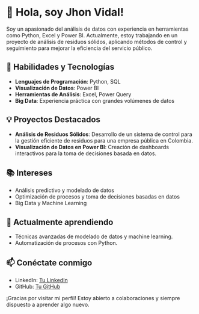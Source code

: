 # 👋 Hola, soy Jhon Vidal!

Soy un apasionado del análisis de datos con experiencia en herramientas como Python, Excel y Power BI. Actualmente, estoy trabajando en un proyecto de análisis de residuos sólidos, aplicando métodos de control y seguimiento para mejorar la eficiencia del servicio público.

## 🚀 Habilidades y Tecnologías
- **Lenguajes de Programación**: Python, SQL
- **Visualización de Datos**: Power BI
- **Herramientas de Análisis**: Excel, Power Query
- **Big Data**: Experiencia práctica con grandes volúmenes de datos

## 💡 Proyectos Destacados
- **Análisis de Residuos Sólidos**: Desarrollo de un sistema de control para la gestión eficiente de residuos para una empresa pública en Colombia.
- **Visualización de Datos en Power BI**: Creación de dashboards interactivos para la toma de decisiones basada en datos.

## 📚 Intereses
- Análisis predictivo y modelado de datos
- Optimización de procesos y toma de decisiones basadas en datos
- Big Data y Machine Learning

## 🌱 Actualmente aprendiendo
- Técnicas avanzadas de modelado de datos y machine learning.
- Automatización de procesos con Python.

## 📫 Conéctate conmigo
- LinkedIn: [Tu LinkedIn](https://www.linkedin.com)
- GitHub: [Tu GitHub](https://github.com/Johnvizu)

¡Gracias por visitar mi perfil! Estoy abierto a colaboraciones y siempre dispuesto a aprender algo nuevo.
